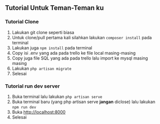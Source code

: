 ## Tutorial Untuk Teman-Teman ku

### Tutorial Clone
1. Lakukan git clone seperti biasa
2. Untuk clone/pull pertama kali silahkan lakukan `composer install` pada terminal
3. Lakukan juga `npm install` pada terminal
4. Copy isi .env yang ada pada trello ke file local masing-masing
5. Copy juga file SQL yang ada pada trello lalu import ke mysql masing masing
6. Lakukan `php artisan migrate`
7. Selesai
### Tutorial run dev server
1. Buka terminal lalu lakukan `php artisan serve`
2. Buka terminal baru (yang php artisan serve **jangan** diclose) lalu lakukan `npm run dev`
3. Buka [http://localhost:8000](http://localhost:8000)
4. Selesai


